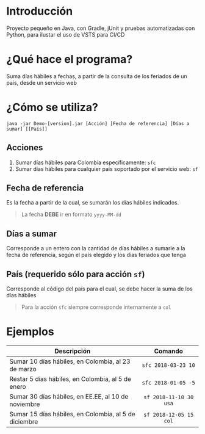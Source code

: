# Introducción
Proyecto pequeño en Java, con Gradle, jUnit y pruebas automatizadas con Python, para ilustar el uso de VSTS para CI/CD

# ¿Qué hace el programa?

Suma días hábiles a fechas, a partir de la consulta de los feriados de un país, desde un servicio web

# ¿Cómo se utiliza?

```
java -jar Demo-[version].jar [Acción] [Fecha de referencia] [Días a sumar] [[País]]
```

## Acciones
1. Sumar días hábiles para Colombia específicamente: `sfc`
1. Sumar días hábiles para cualquier país soportado por el servicio web: `sf`

## Fecha de referencia

Es la fecha a partir de la cual, se sumarán los días hábiles indicados.
> La fecha **DEBE** ir en formato `yyyy-MM-dd`

## Días a sumar

Corresponde a un entero con la cantidad de días hábiles a sumarle a la fecha de referencia, según el país elegido y los días feriados que tenga

## País (requerido sólo para acción `sf`)

Corresponde al código del país para el cual, se debe hacer la suma de los días hábiles
> Para la acción `sfc` siempre corresponde internamente a `col`

# Ejemplos

| Descripción                                           |         Comando        |
|-------------------------------------------------------|:----------------------:|
| Sumar 10 días hábiles, en Colombia, al 23 de marzo    |   `sfc 2018-03-23 10`  |
| Restar 5 días hábiles, en Colombia, al 5 de enero     |   `sfc 2018-01-05 -5`  |
| Sumar 30 días hábiles, en EE.EE, al 10 de noviembre   | `sf 2018-11-10 30 usa` |
| Sumar 15 días hábiles, en Colombia, al 5 de diciembre | `sf 2018-12-05 15 col` |
